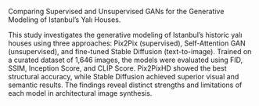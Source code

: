 Comparing Supervised and
Unsupervised GANs for the
Generative Modeling of Istanbul’s
Yalı Houses. 


This study investigates the generative
modeling of Istanbul’s historic yalı houses
using three approaches: Pix2Pix
(supervised), Self-Attention GAN
(unsupervised), and fine-tuned Stable
Diffusion (text-to-image). Trained on a
curated dataset of 1,646 images, the models
were evaluated using FID, SSIM, Inception
Score, and CLIP Score. Pix2PixHD showed
the best structural accuracy, while Stable
Diffusion achieved superior visual and
semantic results. The findings reveal distinct
strengths and limitations of each model in
architectural image synthesis.
